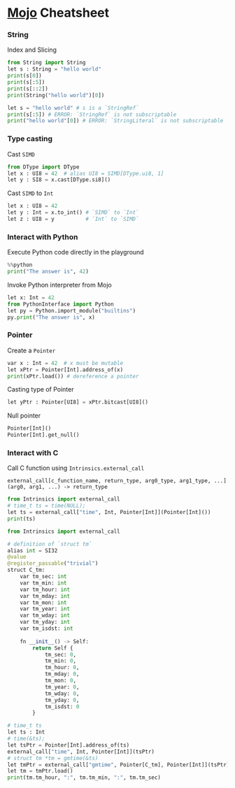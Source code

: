 # [Mojo](https://github.com/modularml/mojo/) Cheatsheet
### String

Index and Slicing
```py
from String import String
let s : String = "hello world"
print(s[0])
print(s[:5])
print(s[::2])
print(String("hello world")[0])

let s = "hello world" # s is a `StringRef`
print(s[:5]) # ERROR: `StringRef` is not subscriptable
print("hello world"[0]) # ERROR: `StringLiteral` is not subscriptable
```

### Type casting

Cast `SIMD`
```py
from DType import DType
let x : UI8 = 42  # alias UI8 = SIMD[DType.ui8, 1]
let y : SI8 = x.cast[DType.si8]()
```

Cast `SIMD` to `Int`
```py
let x : UI8 = 42
let y : Int = x.to_int() # `SIMD` to `Int`
let z : UI8 = y          # `Int` to `SIMD`
```

### Interact with Python

Execute Python code directly in the playground
```py
%%python
print("The answer is", 42)
```

Invoke Python interpreter from Mojo
```py
let x: Int = 42
from PythonInterface import Python
let py = Python.import_module("builtins")
py.print("The answer is", x)
```

### Pointer

Create a `Pointer`
```py
var x : Int = 42  # x must be mutable
let xPtr = Pointer[Int].address_of(x)
print(xPtr.load()) # dereference a pointer
```

Casting type of Pointer
```py
let yPtr : Pointer[UI8] = xPtr.bitcast[UI8]()
```

Null pointer
```py
Pointer[Int]()
Pointer[Int].get_null()
```

### Interact with C
Call C function using `Intrinsics.external_call`

```
external_call[c_function_name, return_type, arg0_type, arg1_type, ...](arg0, arg1, ...) -> return_type
```

```py
from Intrinsics import external_call
# time_t ts = time(NULL);
let ts = external_call["time", Int, Pointer[Int]](Pointer[Int]())
print(ts)
```

```py
from Intrinsics import external_call

# definition of `struct tm`
alias int = SI32
@value
@register_passable("trivial")
struct C_tm:
    var tm_sec: int
    var tm_min: int
    var tm_hour: int
    var tm_mday: int
    var tm_mon: int
    var tm_year: int
    var tm_wday: int
    var tm_yday: int
    var tm_isdst: int
    
    fn __init__() -> Self:
        return Self {
            tm_sec: 0,
            tm_min: 0,
            tm_hour: 0,
            tm_mday: 0,
            tm_mon: 0,
            tm_year: 0,
            tm_wday: 0,
            tm_yday: 0,
            tm_isdst: 0
        }

# time_t ts
let ts : Int
# time(&ts);
let tsPtr = Pointer[Int].address_of(ts)
external_call["time", Int, Pointer[Int]](tsPtr)
# struct tm *tm = gmtime(&ts)
let tmPtr = external_call["gmtime", Pointer[C_tm], Pointer[Int]](tsPtr)
let tm = tmPtr.load()
print(tm.tm_hour, ":", tm.tm_min, ":", tm.tm_sec)
```
